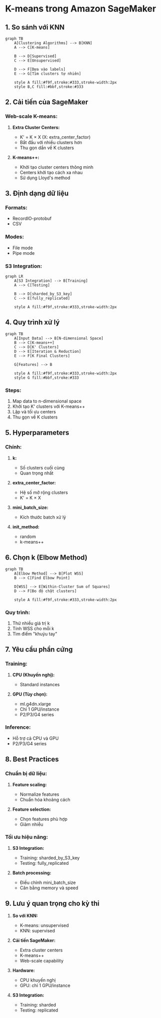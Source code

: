 # K-means trong Amazon SageMaker

## 1. So sánh với KNN

```mermaid
graph TB
    A[Clustering Algorithms] --> B[KNN]
    A --> C[K-means]
    
    B --> D[Supervised]
    C --> E[Unsupervised]
    
    D --> F[Dựa vào labels]
    E --> G[Tìm clusters tự nhiên]
    
    style A fill:#f9f,stroke:#333,stroke-width:2px
    style B,C fill:#bbf,stroke:#333
```

## 2. Cải tiến của SageMaker

### Web-scale K-means:
1. **Extra Cluster Centers:**
   - K' = K × X (X: extra_center_factor)
   - Bắt đầu với nhiều clusters hơn
   - Thu gọn dần về K clusters

2. **K-means++:**
   - Khởi tạo cluster centers thông minh
   - Centers khởi tạo cách xa nhau
   - Sử dụng Lloyd's method

## 3. Định dạng dữ liệu

### Formats:
- RecordIO-protobuf
- CSV

### Modes:
- File mode
- Pipe mode

### S3 Integration:
```mermaid
graph LR
    A[S3 Integration] --> B[Training]
    A --> C[Testing]
    
    B --> D[sharded_by_S3_key]
    C --> E[fully_replicated]
    
    style A fill:#f9f,stroke:#333,stroke-width:2px
```

## 4. Quy trình xử lý

```mermaid
graph TB
    A[Input Data] --> B[N-dimensional Space]
    B --> C[K-means++]
    C --> D[K' Clusters]
    D --> E[Iteration & Reduction]
    E --> F[K Final Clusters]
    
    G[Features] --> B
    
    style A fill:#f9f,stroke:#333,stroke-width:2px
    style G fill:#bbf,stroke:#333
```

### Steps:
1. Map data to n-dimensional space
2. Khởi tạo K' clusters với K-means++
3. Lặp và tối ưu centers
4. Thu gọn về K clusters

## 5. Hyperparameters

### Chính:
1. **k:**
   - Số clusters cuối cùng
   - Quan trọng nhất

2. **extra_center_factor:**
   - Hệ số mở rộng clusters
   - K' = K × X

3. **mini_batch_size:**
   - Kích thước batch xử lý

4. **init_method:**
   - random
   - k-means++

## 6. Chọn k (Elbow Method)

```mermaid
graph TB
    A[Elbow Method] --> B[Plot WSS]
    B --> C[Find Elbow Point]
    
    D[WSS] --> E[Within-Cluster Sum of Squares]
    D --> F[Đo độ chặt clusters]
    
    style A fill:#f9f,stroke:#333,stroke-width:2px
```

### Quy trình:
1. Thử nhiều giá trị k
2. Tính WSS cho mỗi k
3. Tìm điểm "khuỷu tay"

## 7. Yêu cầu phần cứng

### Training:
1. **CPU (Khuyến nghị):**
   - Standard instances

2. **GPU (Tùy chọn):**
   - ml.g4dn.xlarge
   - Chỉ 1 GPU/instance
   - P2/P3/G4 series

### Inference:
- Hỗ trợ cả CPU và GPU
- P2/P3/G4 series

## 8. Best Practices

### Chuẩn bị dữ liệu:
1. **Feature scaling:**
   - Normalize features
   - Chuẩn hóa khoảng cách

2. **Feature selection:**
   - Chọn features phù hợp
   - Giảm nhiễu

### Tối ưu hiệu năng:
1. **S3 Integration:**
   - Training: sharded_by_S3_key
   - Testing: fully_replicated

2. **Batch processing:**
   - Điều chỉnh mini_batch_size
   - Cân bằng memory và speed

## 9. Lưu ý quan trọng cho kỳ thi

1. **So với KNN:**
   - K-means: unsupervised
   - KNN: supervised

2. **Cải tiến SageMaker:**
   - Extra cluster centers
   - K-means++
   - Web-scale capability

3. **Hardware:**
   - CPU khuyến nghị
   - GPU: chỉ 1 GPU/instance

4. **S3 Integration:**
   - Training: sharded
   - Testing: replicated